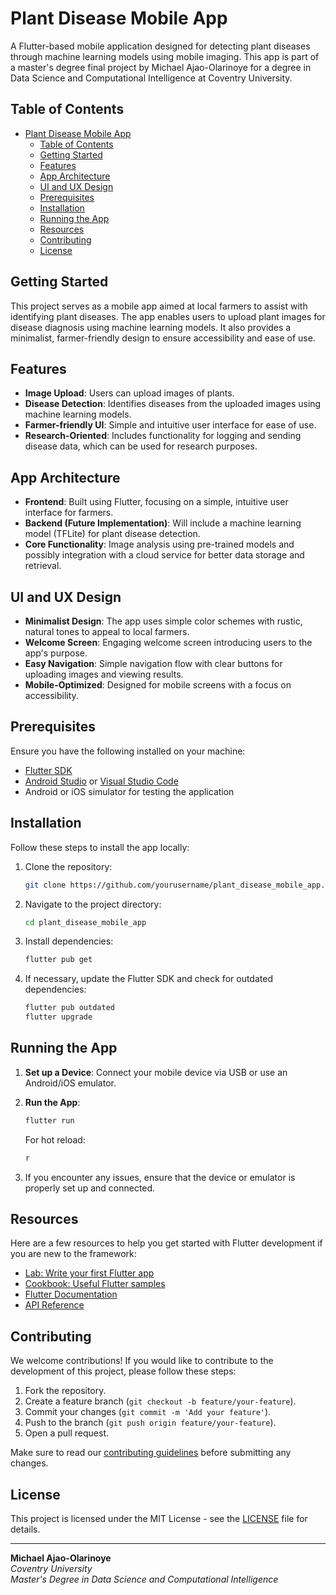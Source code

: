 # Plant Disease Mobile App

A Flutter-based mobile application designed for detecting plant diseases through machine learning models using mobile imaging. This app is part of a master's degree final project by Michael Ajao-Olarinoye for a degree in Data Science and Computational Intelligence at Coventry University.

## Table of Contents
- [Plant Disease Mobile App](#plant-disease-mobile-app)
  - [Table of Contents](#table-of-contents)
  - [Getting Started](#getting-started)
  - [Features](#features)
  - [App Architecture](#app-architecture)
  - [UI and UX Design](#ui-and-ux-design)
  - [Prerequisites](#prerequisites)
  - [Installation](#installation)
  - [Running the App](#running-the-app)
  - [Resources](#resources)
  - [Contributing](#contributing)
  - [License](#license)

## Getting Started

This project serves as a mobile app aimed at local farmers to assist with identifying plant diseases. The app enables users to upload plant images for disease diagnosis using machine learning models. It also provides a minimalist, farmer-friendly design to ensure accessibility and ease of use.

## Features

- **Image Upload**: Users can upload images of plants.
- **Disease Detection**: Identifies diseases from the uploaded images using machine learning models.
- **Farmer-friendly UI**: Simple and intuitive user interface for ease of use.
- **Research-Oriented**: Includes functionality for logging and sending disease data, which can be used for research purposes.

## App Architecture

- **Frontend**: Built using Flutter, focusing on a simple, intuitive user interface for farmers.
- **Backend (Future Implementation)**: Will include a machine learning model (TFLite) for plant disease detection.
- **Core Functionality**: Image analysis using pre-trained models and possibly integration with a cloud service for better data storage and retrieval.

## UI and UX Design

- **Minimalist Design**: The app uses simple color schemes with rustic, natural tones to appeal to local farmers.
- **Welcome Screen**: Engaging welcome screen introducing users to the app's purpose.
- **Easy Navigation**: Simple navigation flow with clear buttons for uploading images and viewing results.
- **Mobile-Optimized**: Designed for mobile screens with a focus on accessibility.

## Prerequisites

Ensure you have the following installed on your machine:

- [Flutter SDK](https://flutter.dev/docs/get-started/install)
- [Android Studio](https://developer.android.com/studio) or [Visual Studio Code](https://code.visualstudio.com/)
- Android or iOS simulator for testing the application

## Installation

Follow these steps to install the app locally:

1. Clone the repository:
   ```sh
   git clone https://github.com/yourusername/plant_disease_mobile_app.git
   ```
   
2. Navigate to the project directory:
   ```sh
   cd plant_disease_mobile_app
   ```

3. Install dependencies:
   ```sh
   flutter pub get
   ```

4. If necessary, update the Flutter SDK and check for outdated dependencies:
   ```sh
   flutter pub outdated
   flutter upgrade
   ```

## Running the App

1. **Set up a Device**: Connect your mobile device via USB or use an Android/iOS emulator.
2. **Run the App**:
   ```sh
   flutter run
   ```

   For hot reload:
   ```sh
   r
   ```

3. If you encounter any issues, ensure that the device or emulator is properly set up and connected.

## Resources

Here are a few resources to help you get started with Flutter development if you are new to the framework:

- [Lab: Write your first Flutter app](https://docs.flutter.dev/get-started/codelab)
- [Cookbook: Useful Flutter samples](https://docs.flutter.dev/cookbook)
- [Flutter Documentation](https://docs.flutter.dev/)
- [API Reference](https://api.flutter.dev/)

## Contributing

We welcome contributions! If you would like to contribute to the development of this project, please follow these steps:

1. Fork the repository.
2. Create a feature branch (`git checkout -b feature/your-feature`).
3. Commit your changes (`git commit -m 'Add your feature'`).
4. Push to the branch (`git push origin feature/your-feature`).
5. Open a pull request.

Make sure to read our [contributing guidelines](CONTRIBUTING.md) before submitting any changes.

## License

This project is licensed under the MIT License - see the [LICENSE](LICENSE) file for details.

---

**Michael Ajao-Olarinoye**  
*Coventry University*  
*Master's Degree in Data Science and Computational Intelligence*



